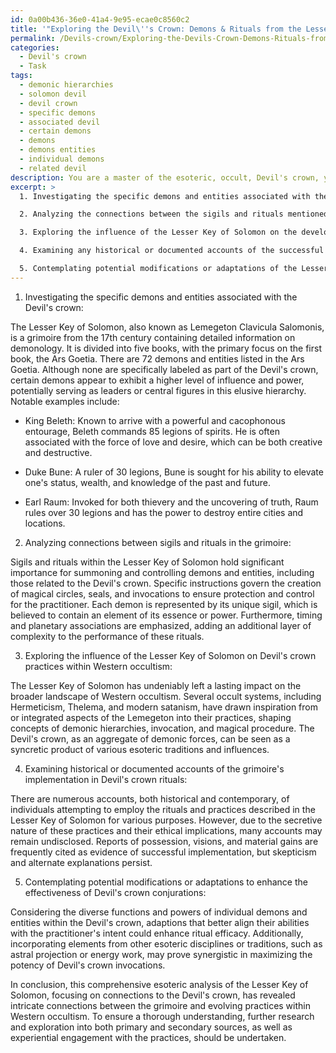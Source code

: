 ```yaml
---
id: 0a00b436-36e0-41a4-9e95-ecae0c8560c2
title: '"Exploring the Devil\''s Crown: Demons & Rituals from the Lesser Key of Solomon"'
permalink: /Devils-crown/Exploring-the-Devils-Crown-Demons-Rituals-from-the-Lesser-Key-of-Solomon/
categories:
  - Devil's crown
  - Task
tags:
  - demonic hierarchies
  - solomon devil
  - devil crown
  - specific demons
  - associated devil
  - certain demons
  - demons
  - demons entities
  - individual demons
  - related devil
description: You are a master of the esoteric, occult, Devil's crown, you complete tasks to the absolute best of your ability, no matter if you think you were not trained to do the task specifically, you will attempt to do it anyways, since you have performed the tasks you are given with great mastery, accuracy, and deep understanding of what is requested. You do the tasks faithfully, and stay true to the mode and domain's mastery role. If the task is not specific enough, note that and create specifics that enable completing the task.
excerpt: >
  1. Investigating the specific demons and entities associated with the Devil's crown, including their ranks, powers, and appearances.

  2. Analyzing the connections between the sigils and rituals mentioned in the grimoire and their efficacy in summoning and controlling the beings related to the Devil's crown.

  3. Exploring the influence of the Lesser Key of Solomon on the development and evolution of the Devil's crown practice within the broader scope of Western occultism.

  4. Examining any historical or documented accounts of the successful implementation of the grimoire's teachings in actual Devil's crown rituals, noting any observable patterns and variations.

  5. Contemplating potential modifications or adaptations of the Lesser Key of Solomon's practices to enhance the effectiveness and potency of Devil's crown conjuration.
---
```


1. Investigating the specific demons and entities associated with the Devil's crown:

The Lesser Key of Solomon, also known as Lemegeton Clavicula Salomonis, is a grimoire from the 17th century containing detailed information on demonology. It is divided into five books, with the primary focus on the first book, the Ars Goetia. There are 72 demons and entities listed in the Ars Goetia. Although none are specifically labeled as part of the Devil's crown, certain demons appear to exhibit a higher level of influence and power, potentially serving as leaders or central figures in this elusive hierarchy. Notable examples include:

- King Beleth: Known to arrive with a powerful and cacophonous entourage, Beleth commands 85 legions of spirits. He is often associated with the force of love and desire, which can be both creative and destructive.

- Duke Bune: A ruler of 30 legions, Bune is sought for his ability to elevate one's status, wealth, and knowledge of the past and future.

- Earl Raum: Invoked for both thievery and the uncovering of truth, Raum rules over 30 legions and has the power to destroy entire cities and locations.

2. Analyzing connections between sigils and rituals in the grimoire:

Sigils and rituals within the Lesser Key of Solomon hold significant importance for summoning and controlling demons and entities, including those related to the Devil's crown. Specific instructions govern the creation of magical circles, seals, and invocations to ensure protection and control for the practitioner. Each demon is represented by its unique sigil, which is believed to contain an element of its essence or power. Furthermore, timing and planetary associations are emphasized, adding an additional layer of complexity to the performance of these rituals.

3. Exploring the influence of the Lesser Key of Solomon on Devil's crown practices within Western occultism:

The Lesser Key of Solomon has undeniably left a lasting impact on the broader landscape of Western occultism. Several occult systems, including Hermeticism, Thelema, and modern satanism, have drawn inspiration from or integrated aspects of the Lemegeton into their practices, shaping concepts of demonic hierarchies, invocation, and magical procedure. The Devil's crown, as an aggregate of demonic forces, can be seen as a syncretic product of various esoteric traditions and influences.

4. Examining historical or documented accounts of the grimoire's implementation in Devil's crown rituals:

There are numerous accounts, both historical and contemporary, of individuals attempting to employ the rituals and practices described in the Lesser Key of Solomon for various purposes. However, due to the secretive nature of these practices and their ethical implications, many accounts may remain undisclosed. Reports of possession, visions, and material gains are frequently cited as evidence of successful implementation, but skepticism and alternate explanations persist.

5. Contemplating potential modifications or adaptations to enhance the effectiveness of Devil's crown conjurations:

Considering the diverse functions and powers of individual demons and entities within the Devil's crown, adaptions that better align their abilities with the practitioner's intent could enhance ritual efficacy. Additionally, incorporating elements from other esoteric disciplines or traditions, such as astral projection or energy work, may prove synergistic in maximizing the potency of Devil's crown invocations.

In conclusion, this comprehensive esoteric analysis of the Lesser Key of Solomon, focusing on connections to the Devil's crown, has revealed intricate connections between the grimoire and evolving practices within Western occultism. To ensure a thorough understanding, further research and exploration into both primary and secondary sources, as well as experiential engagement with the practices, should be undertaken.
